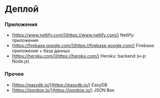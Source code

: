 # Деплой

### Приложения
- [https://www.netlify.com/](https://www.netlify.com/) Netlify: приложения
- [https://firebase.google.com/](https://firebase.google.com/) Firebase: приложения + база данных
- [https://heroku.com/](https://heroku.com/) Heroku: backend (н-р: Node.js)

### Прочее
- [https://easydb.io/](https://easydb.io/) EasyDB
- [https://jsonbox.io/](https://jsonbox.io/) JSON Box
